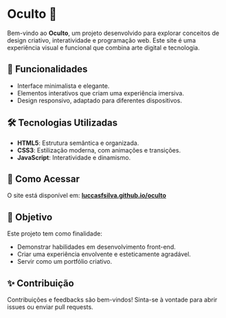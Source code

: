 # Oculto 🌌

Bem-vindo ao **Oculto**, um projeto desenvolvido para explorar conceitos de design criativo, interatividade e programação web. Este site é uma experiência visual e funcional que combina arte digital e tecnologia.

## 🌟 Funcionalidades

- Interface minimalista e elegante.
- Elementos interativos que criam uma experiência imersiva.
- Design responsivo, adaptado para diferentes dispositivos.

## 🛠️ Tecnologias Utilizadas

- **HTML5**: Estrutura semântica e organizada.
- **CSS3**: Estilização moderna, com animações e transições.
- **JavaScript**: Interatividade e dinamismo.

## 🚀 Como Acessar

O site está disponível em: [**luccasfsilva.github.io/oculto**](https://luccasfsilva.github.io/oculto/)

## 📌 Objetivo

Este projeto tem como finalidade:
- Demonstrar habilidades em desenvolvimento front-end.
- Criar uma experiência envolvente e esteticamente agradável.
- Servir como um portfólio criativo.

## ✨ Contribuição

Contribuições e feedbacks são bem-vindos! Sinta-se à vontade para abrir issues ou enviar pull requests.
